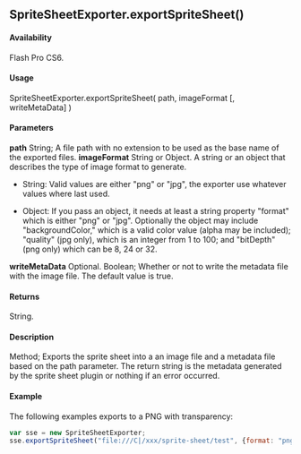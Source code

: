 ## SpriteSheetExporter.exportSpriteSheet()

#### Availability

Flash Pro CS6.

#### Usage

SpriteSheetExporter.exportSpriteSheet( path, imageFormat [, writeMetaData] )

#### Parameters

**path** String; A file path with no extension to be used as the base name of the exported files.
**imageFormat** String or Object. A string or an object that describes the type of image format to generate.

- String: Valid values are either "png" or "jpg", the exporter use whatever values where last used.

- Object: If you pass an object, it needs at least a string property "format" which is either "png" or "jpg". Optionally the object may include "backgroundColor," which is a valid color value (alpha may be included); "quality" (jpg only), which is an integer from 1 to 100; and "bitDepth" (png only) which can be 8, 24 or 32.

**writeMetaData** Optional. Boolean; Whether or not to write the metadata file with the image file. The default value is true.

#### Returns

String.

#### Description

Method; Exports the sprite sheet into a an image file and a metadata file based on the path parameter. The return string is the metadata generated by the sprite sheet plugin or nothing if an error occurred.

#### Example

The following examples exports to a PNG with transparency:

```javascript
var sse = new SpriteSheetExporter;
sse.exportSpriteSheet("file:///C|/xxx/sprite-sheet/test", {format: "png", bitDepth: 32, backgroundColor: "#00000000"})
```
